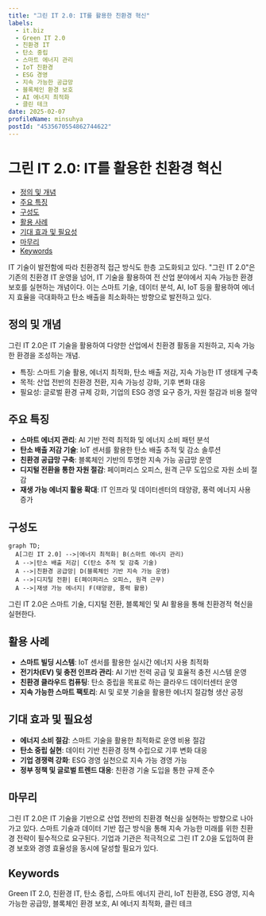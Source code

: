 ```yaml
---
title: "그린 IT 2.0: IT를 활용한 친환경 혁신"
labels:
  - it.biz
  - Green IT 2.0
  - 친환경 IT
  - 탄소 중립
  - 스마트 에너지 관리
  - IoT 친환경
  - ESG 경영
  - 지속 가능한 공급망
  - 블록체인 환경 보호
  - AI 에너지 최적화
  - 클린 테크
date: 2025-02-07
profileName: minsuhya
postId: "4535670554862744622"
---
```


# 그린 IT 2.0: IT를 활용한 친환경 혁신

<!-- mtoc-start -->

- [정의 및 개념](#정의-및-개념)
- [주요 특징](#주요-특징)
- [구성도](#구성도)
- [활용 사례](#활용-사례)
- [기대 효과 및 필요성](#기대-효과-및-필요성)
- [마무리](#마무리)
- [Keywords](#keywords)

<!-- mtoc-end -->

IT 기술이 발전함에 따라 친환경적 접근 방식도 한층 고도화되고 있다. "그린 IT 2.0"은 기존의 친환경 IT 운영을 넘어, IT 기술을 활용하여 전 산업 분야에서 지속 가능한 환경 보호를 실현하는 개념이다. 이는 스마트 기술, 데이터 분석, AI, IoT 등을 활용하여 에너지 효율을 극대화하고 탄소 배출을 최소화하는 방향으로 발전하고 있다.

## 정의 및 개념

그린 IT 2.0은 IT 기술을 활용하여 다양한 산업에서 친환경 활동을 지원하고, 지속 가능한 환경을 조성하는 개념.

- 특징: 스마트 기술 활용, 에너지 최적화, 탄소 배출 저감, 지속 가능한 IT 생태계 구축
- 목적: 산업 전반의 친환경 전환, 지속 가능성 강화, 기후 변화 대응
- 필요성: 글로벌 환경 규제 강화, 기업의 ESG 경영 요구 증가, 자원 절감과 비용 절약

## 주요 특징

- **스마트 에너지 관리**: AI 기반 전력 최적화 및 에너지 소비 패턴 분석
- **탄소 배출 저감 기술**: IoT 센서를 활용한 탄소 배출 추적 및 감소 솔루션
- **친환경 공급망 구축**: 블록체인 기반의 투명한 지속 가능 공급망 운영
- **디지털 전환을 통한 자원 절감**: 페이퍼리스 오피스, 원격 근무 도입으로 자원 소비 절감
- **재생 가능 에너지 활용 확대**: IT 인프라 및 데이터센터의 태양광, 풍력 에너지 사용 증가

## 구성도

```mermaid
graph TD;
  A[그린 IT 2.0] -->|에너지 최적화| B(스마트 에너지 관리)
  A -->|탄소 배출 저감| C(탄소 추적 및 감축 기술)
  A -->|친환경 공급망| D(블록체인 기반 지속 가능 운영)
  A -->|디지털 전환| E(페이퍼리스 오피스, 원격 근무)
  A -->|재생 가능 에너지| F(태양광, 풍력 활용)
```

그린 IT 2.0은 스마트 기술, 디지털 전환, 블록체인 및 AI 활용을 통해 친환경적 혁신을 실현한다.

## 활용 사례

- **스마트 빌딩 시스템**: IoT 센서를 활용한 실시간 에너지 사용 최적화
- **전기차(EV) 및 충전 인프라 관리**: AI 기반 전력 공급 및 효율적 충전 시스템 운영
- **친환경 클라우드 컴퓨팅**: 탄소 중립을 목표로 하는 클라우드 데이터센터 운영
- **지속 가능한 스마트 팩토리**: AI 및 로봇 기술을 활용한 에너지 절감형 생산 공정

## 기대 효과 및 필요성

- **에너지 소비 절감**: 스마트 기술을 활용한 최적화로 운영 비용 절감
- **탄소 중립 실현**: 데이터 기반 친환경 정책 수립으로 기후 변화 대응
- **기업 경쟁력 강화**: ESG 경영 실천으로 지속 가능 경영 가능
- **정부 정책 및 글로벌 트렌드 대응**: 친환경 기술 도입을 통한 규제 준수

## 마무리

그린 IT 2.0은 IT 기술을 기반으로 산업 전반의 친환경 혁신을 실현하는 방향으로 나아가고 있다. 스마트 기술과 데이터 기반 접근 방식을 통해 지속 가능한 미래를 위한 친환경 전략이 필수적으로 요구된다. 기업과 기관은 적극적으로 그린 IT 2.0을 도입하여 환경 보호와 경영 효율성을 동시에 달성할 필요가 있다.

## Keywords

Green IT 2.0, 친환경 IT, 탄소 중립, 스마트 에너지 관리, IoT 친환경, ESG 경영, 지속 가능한 공급망, 블록체인 환경 보호, AI 에너지 최적화, 클린 테크